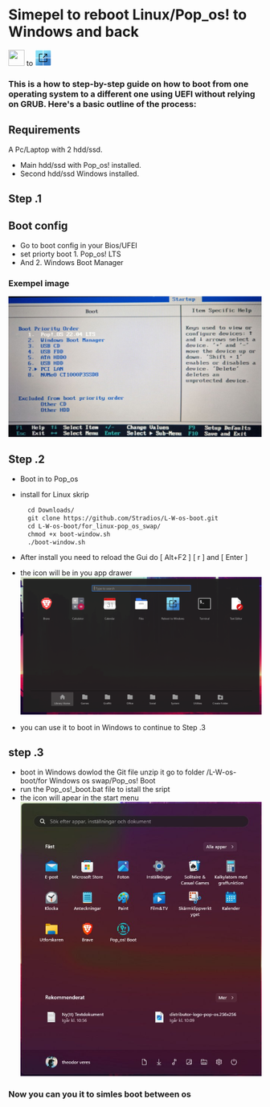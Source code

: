 # Simepel to reboot Linux/Pop_os! to Windows and back

<img src="https://raw.githubusercontent.com/Stradios/L-W-os-boot/main/for%20Windows%20os%20swap/Pop_os!%20Boot/distributor-logo-pop-os32x32.ico" width="32" height="32"> to <img src="https://raw.githubusercontent.com/Stradios/L-W-os-boot/6cffc721944e61c179f8530cbe6411c25cda985a/for_linux-pop_os_swap/reboot-windows.svg" width="32" height="32">

### This is a how to step-by-step guide on how to boot from one operating system to a different one using UEFI without relying on GRUB. Here's a basic outline of the process:
## Requirements
A Pc/Laptop with 2 hdd/ssd.
* Main hdd/ssd with Pop_os! installed.
* Second hdd/ssd Windows installed.

## Step .1
## Boot config
* Go to boot config in your Bios/UFEI 
* set priorty boot 1. Pop_os! LTS 
* And 2. Windows Boot Manager 


### Exempel image
![Alt text](images/photo_2023-09-06_10-51-00.jpg)

## Step .2 
* Boot in to Pop_os 
* install for Linux skrip 

        cd Downloads/
        git clone https://github.com/Stradios/L-W-os-boot.git
        cd L-W-os-boot/for_linux-pop_os_swap/
        chmod +x boot-window.sh
        ./boot-window.sh
* After install you need to reload the Gui do [ Alt+F2 ] [ r ] and [ Enter
]
* the icon will be in you app drawer
![Alt text](<images/Screenshot from 2023-09-06 11-12-33.png>)
* you can use it to boot in Windows to continue to Step .3 


## step .3 
* boot in Windows 
 dowlod the Git file unzip it go to folder /L-W-os-boot/for Windows os swap/Pop_os! Boot
 * run the Pop_os!_boot.bat file to istall the sript 
 * the icon will apear in the start menu 
 ![Alt text](<images/win menu.jpg>)

 ### Now you can you it to simles boot between os 